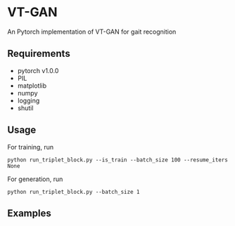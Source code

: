 # VT-GAN
An Pytorch implementation of VT-GAN for gait recognition

## Requirements
* pytorch v1.0.0
* PIL
* matplotlib
* numpy
* logging
* shutil

## Usage

For training, run

```
python run_triplet_block.py --is_train --batch_size 100 --resume_iters None
```

For generation, run

```
python run_triplet_block.py --batch_size 1
```
## Examples
